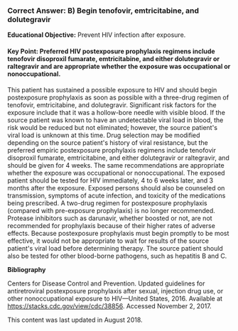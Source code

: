 
### Correct Answer: B) Begin tenofovir, emtricitabine, and dolutegravir 

**Educational Objective:** Prevent HIV infection after exposure.

#### **Key Point:** Preferred HIV postexposure prophylaxis regimens include tenofovir disoproxil fumarate, emtricitabine, and either dolutegravir or raltegravir and are appropriate whether the exposure was occupational or nonoccupational.

This patient has sustained a possible exposure to HIV and should begin postexposure prophylaxis as soon as possible with a three-drug regimen of tenofovir, emtricitabine, and dolutegravir. Significant risk factors for the exposure include that it was a hollow-bore needle with visible blood. If the source patient was known to have an undetectable viral load in blood, the risk would be reduced but not eliminated; however, the source patient's viral load is unknown at this time. Drug selection may be modified depending on the source patient's history of viral resistance, but the preferred empiric postexposure prophylaxis regimens include tenofovir disoproxil fumarate, emtricitabine, and either dolutegravir or raltegravir, and should be given for 4 weeks. The same recommendations are appropriate whether the exposure was occupational or nonoccupational. The exposed patient should be tested for HIV immediately, 4 to 6 weeks later, and 3 months after the exposure. Exposed persons should also be counseled on transmission, symptoms of acute infection, and toxicity of the medications being prescribed.
A two-drug regimen for postexposure prophylaxis (compared with pre-exposure prophylaxis) is no longer recommended.
Protease inhibitors such as darunavir, whether boosted or not, are not recommended for prophylaxis because of their higher rates of adverse effects.
Because postexposure prophylaxis must begin promptly to be most effective, it would not be appropriate to wait for results of the source patient's viral load before determining therapy. The source patient should also be tested for other blood-borne pathogens, such as hepatitis B and C.

**Bibliography**

Centers for Disease Control and Prevention. Updated guidelines for antiretroviral postexposure prophylaxis after sexual, injection drug use, or other nonoccupational exposure to HIV—United States, 2016. Available at https://stacks.cdc.gov/view/cdc/38856. Accessed November 2, 2017.

This content was last updated in August 2018.